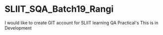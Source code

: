 # SLIIT_SQA_Batch19_Rangi
I would like to create GIT account for SLIIT learning QA Practical's
This is in Development
